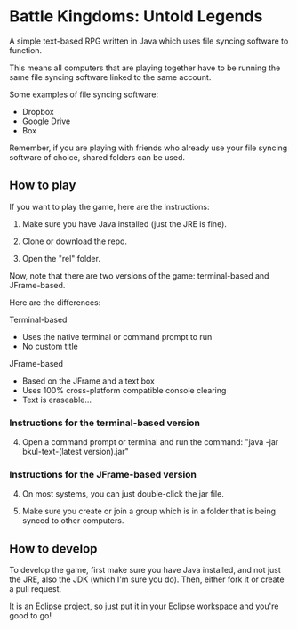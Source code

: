 # Battle Kingdoms: Untold Legends
A simple text-based RPG written in Java which uses file syncing software to function.

This means all computers that are playing together have to be running the same file syncing software linked to the same account.

Some examples of file syncing software:
- Dropbox
- Google Drive
- Box

Remember, if you are playing with friends who already use your file syncing software of choice, shared folders can be used.

## How to play

If you want to play the game, here are the instructions:

1. Make sure you have Java installed (just the JRE is fine).

2. Clone or download the repo.

3. Open the "rel" folder.

Now, note that there are two versions of the game: terminal-based and JFrame-based.

Here are the differences:

Terminal-based
- Uses the native terminal or command prompt to run
- No custom title

JFrame-based
- Based on the JFrame and a text box
- Uses 100% cross-platform compatible console clearing
- Text is eraseable...

### Instructions for the terminal-based version
4. Open a command prompt or terminal and run the command: "java -jar bkul-text-(latest version).jar"

### Instructions for the JFrame-based version
4. On most systems, you can just double-click the jar file.

5. Make sure you create or join a group which is in a folder that is being synced to other computers.

## How to develop

To develop the game, first make sure you have Java installed, and not just the JRE, also the JDK (which I'm sure you do).
Then, either fork it or create a pull request.

It is an Eclipse project, so just put it in your Eclipse workspace and you're good to go!


